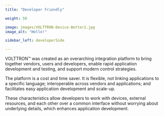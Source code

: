 ```yaml
---
title: "Developer Friendly"

weight: 50

image: images/VOLTTRON-Device-Better2.jpg
image_alt: "Hello!"

sidebar_left: developerSide

---
```


VOLTTRON™ was created as an overarching integration platform to bring together vendors, users and developers, enable rapid application development and testing, and support modern control strategies.

The platform is a cost and time saver. It is flexible, not linking applications to a specific language; interoperable across vendors and applications; and facilitates easy application development and scale-up.

These characteristics allow developers to work with devices, external resources, and each other over a common interface without worrying about underlying details, which enhances application development.